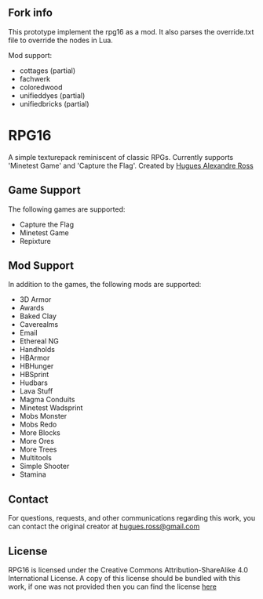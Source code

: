 ## Fork info

This prototype implement the rpg16 as a mod. It also parses the override.txt file to override the nodes in Lua.

Mod support:
- cottages (partial)
- fachwerk
- coloredwood
- unifieddyes (partial)
- unifiedbricks (partial)

# RPG16
A simple texturepack reminiscent of classic RPGs. Currently supports 'Minetest Game' and 'Capture the Flag'.
Created by [Hugues Alexandre Ross](https://huguesross.net)

## Game Support
The following games are supported:
- Capture the Flag
- Minetest Game
- Repixture

## Mod Support
In addition to the games, the following mods are supported:
- 3D Armor
- Awards
- Baked Clay
- Caverealms
- Email
- Ethereal NG
- Handholds
- HBArmor
- HBHunger
- HBSprint
- Hudbars
- Lava Stuff
- Magma Conduits
- Minetest Wadsprint
- Mobs Monster
- Mobs Redo
- More Blocks
- More Ores
- More Trees
- Multitools
- Simple Shooter
- Stamina

## Contact
For questions, requests, and other communications regarding this work, you can
contact the original creator at hugues.ross@gmail.com

## License
RPG16 is licensed under the Creative Commons Attribution-ShareAlike 4.0 International License.
A copy of this license should be bundled with this work, if one was not
provided then you can find the license [here](https://creativecommons.org/licenses/by-sa/4.0/)
